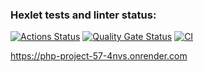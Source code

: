 ### Hexlet tests and linter status:
[![Actions Status](https://github.com/Rodgare/php-project-57/actions/workflows/hexlet-check.yml/badge.svg)](https://github.com/Rodgare/php-project-57/actions)
[![Quality Gate Status](https://sonarcloud.io/api/project_badges/measure?project=Rodgare_php-project-57&metric=alert_status)](https://sonarcloud.io/summary/new_code?id=Rodgare_php-project-57)
[![CI](https://github.com/Rodgare/php-project-57/actions/workflows/ci.yml/badge.svg)](https://github.com/Rodgare/php-project-57/actions/workflows/ci.yml)

https://php-project-57-4nvs.onrender.com